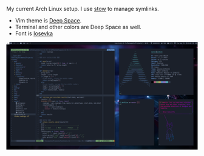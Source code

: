 My current Arch Linux setup. I use [stow](https://www.gnu.org/software/stow/) to manage symlinks.

* Vim theme is [Deep Space](https://github.com/tyrannicaltoucan/vim-deep-space).
* Terminal and other colors are Deep Space as well.
* Font is [Iosevka](https://be5invis.github.io/Iosevka/)

![scrot of current desktop](screenshot.png)
